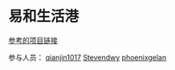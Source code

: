 # 易和生活港

[参考的项目链接](http://www.youhopelife.com/)


参与人员：
[qianjin1017](https://github.com/qianjin1017)
[Stevendwy](https://github.com/Stevendwy)
[phoenixgelan](https://github.com/phoenixgelan)
